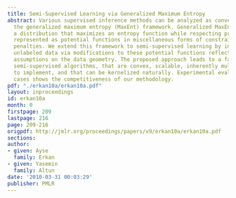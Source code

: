 ```yaml
---
title: Semi-Supervised Learning via Generalized Maximum Entropy
abstract: Various supervised inference methods can be analyzed as convex duals of
  the generalized maximum entropy (MaxEnt) framework. Generalized MaxEnt aims to find
  a distribution that maximizes an entropy function while respecting prior information
  represented as potential functions in miscellaneous forms of constraints and/or
  penalties. We extend this framework to semi-supervised learning by incorporating
  unlabeled data via modifications to these potential functions reflecting structural
  assumptions on the data geometry. The proposed approach leads to a family of discriminative
  semi-supervised algorithms, that are convex, scalable, inherently multi-class, easy
  to implement, and that can be kernelized naturally. Experimental evaluation of special
  cases shows the competitiveness of our methodology.
pdf: "./erkan10a/erkan10a.pdf"
layout: inproceedings
id: erkan10a
month: 0
firstpage: 209
lastpage: 216
page: 209-216
origpdf: http://jmlr.org/proceedings/papers/v9/erkan10a/erkan10a.pdf
sections: 
author:
- given: Ayse
  family: Erkan
- given: Yasemin
  family: Altun
date: '2010-03-31 00:03:29'
publisher: PMLR
---
```

